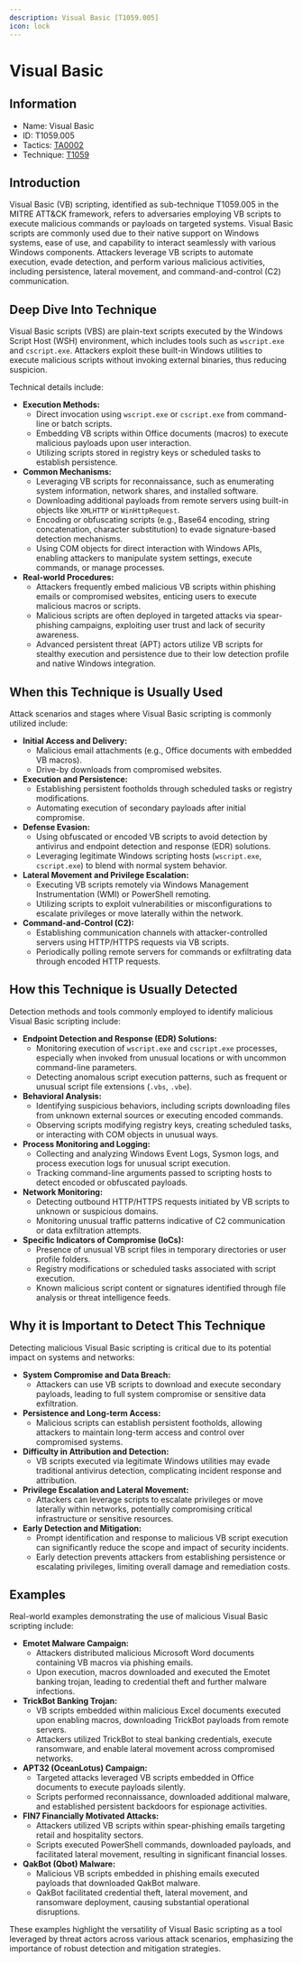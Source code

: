 ```yaml
---
description: Visual Basic [T1059.005]
icon: lock
---
```


# Visual Basic

## Information

* Name: Visual Basic
* ID: T1059.005
* Tactics: [TA0002](../)
* Technique: [T1059](./)

## Introduction

Visual Basic (VB) scripting, identified as sub-technique T1059.005 in the MITRE ATT\&CK framework, refers to adversaries employing VB scripts to execute malicious commands or payloads on targeted systems. Visual Basic scripts are commonly used due to their native support on Windows systems, ease of use, and capability to interact seamlessly with various Windows components. Attackers leverage VB scripts to automate execution, evade detection, and perform various malicious activities, including persistence, lateral movement, and command-and-control (C2) communication.

## Deep Dive Into Technique

Visual Basic scripts (VBS) are plain-text scripts executed by the Windows Script Host (WSH) environment, which includes tools such as `wscript.exe` and `cscript.exe`. Attackers exploit these built-in Windows utilities to execute malicious scripts without invoking external binaries, thus reducing suspicion.

Technical details include:

* **Execution Methods:**
  * Direct invocation using `wscript.exe` or `cscript.exe` from command-line or batch scripts.
  * Embedding VB scripts within Office documents (macros) to execute malicious payloads upon user interaction.
  * Utilizing scripts stored in registry keys or scheduled tasks to establish persistence.
* **Common Mechanisms:**
  * Leveraging VB scripts for reconnaissance, such as enumerating system information, network shares, and installed software.
  * Downloading additional payloads from remote servers using built-in objects like `XMLHTTP` or `WinHttpRequest`.
  * Encoding or obfuscating scripts (e.g., Base64 encoding, string concatenation, character substitution) to evade signature-based detection mechanisms.
  * Using COM objects for direct interaction with Windows APIs, enabling attackers to manipulate system settings, execute commands, or manage processes.
* **Real-world Procedures:**
  * Attackers frequently embed malicious VB scripts within phishing emails or compromised websites, enticing users to execute malicious macros or scripts.
  * Malicious scripts are often deployed in targeted attacks via spear-phishing campaigns, exploiting user trust and lack of security awareness.
  * Advanced persistent threat (APT) actors utilize VB scripts for stealthy execution and persistence due to their low detection profile and native Windows integration.

## When this Technique is Usually Used

Attack scenarios and stages where Visual Basic scripting is commonly utilized include:

* **Initial Access and Delivery:**
  * Malicious email attachments (e.g., Office documents with embedded VB macros).
  * Drive-by downloads from compromised websites.
* **Execution and Persistence:**
  * Establishing persistent footholds through scheduled tasks or registry modifications.
  * Automating execution of secondary payloads after initial compromise.
* **Defense Evasion:**
  * Using obfuscated or encoded VB scripts to avoid detection by antivirus and endpoint detection and response (EDR) solutions.
  * Leveraging legitimate Windows scripting hosts (`wscript.exe`, `cscript.exe`) to blend with normal system behavior.
* **Lateral Movement and Privilege Escalation:**
  * Executing VB scripts remotely via Windows Management Instrumentation (WMI) or PowerShell remoting.
  * Utilizing scripts to exploit vulnerabilities or misconfigurations to escalate privileges or move laterally within the network.
* **Command-and-Control (C2):**
  * Establishing communication channels with attacker-controlled servers using HTTP/HTTPS requests via VB scripts.
  * Periodically polling remote servers for commands or exfiltrating data through encoded HTTP requests.

## How this Technique is Usually Detected

Detection methods and tools commonly employed to identify malicious Visual Basic scripting include:

* **Endpoint Detection and Response (EDR) Solutions:**
  * Monitoring execution of `wscript.exe` and `cscript.exe` processes, especially when invoked from unusual locations or with uncommon command-line parameters.
  * Detecting anomalous script execution patterns, such as frequent or unusual script file extensions (`.vbs`, `.vbe`).
* **Behavioral Analysis:**
  * Identifying suspicious behaviors, including scripts downloading files from unknown external sources or executing encoded commands.
  * Observing scripts modifying registry keys, creating scheduled tasks, or interacting with COM objects in unusual ways.
* **Process Monitoring and Logging:**
  * Collecting and analyzing Windows Event Logs, Sysmon logs, and process execution logs for unusual script execution.
  * Tracking command-line arguments passed to scripting hosts to detect encoded or obfuscated payloads.
* **Network Monitoring:**
  * Detecting outbound HTTP/HTTPS requests initiated by VB scripts to unknown or suspicious domains.
  * Monitoring unusual traffic patterns indicative of C2 communication or data exfiltration attempts.
* **Specific Indicators of Compromise (IoCs):**
  * Presence of unusual VB script files in temporary directories or user profile folders.
  * Registry modifications or scheduled tasks associated with script execution.
  * Known malicious script content or signatures identified through file analysis or threat intelligence feeds.

## Why it is Important to Detect This Technique

Detecting malicious Visual Basic scripting is critical due to its potential impact on systems and networks:

* **System Compromise and Data Breach:**
  * Attackers can use VB scripts to download and execute secondary payloads, leading to full system compromise or sensitive data exfiltration.
* **Persistence and Long-term Access:**
  * Malicious scripts can establish persistent footholds, allowing attackers to maintain long-term access and control over compromised systems.
* **Difficulty in Attribution and Detection:**
  * VB scripts executed via legitimate Windows utilities may evade traditional antivirus detection, complicating incident response and attribution.
* **Privilege Escalation and Lateral Movement:**
  * Attackers can leverage scripts to escalate privileges or move laterally within networks, potentially compromising critical infrastructure or sensitive resources.
* **Early Detection and Mitigation:**
  * Prompt identification and response to malicious VB script execution can significantly reduce the scope and impact of security incidents.
  * Early detection prevents attackers from establishing persistence or escalating privileges, limiting overall damage and remediation costs.

## Examples

Real-world examples demonstrating the use of malicious Visual Basic scripting include:

* **Emotet Malware Campaign:**
  * Attackers distributed malicious Microsoft Word documents containing VB macros via phishing emails.
  * Upon execution, macros downloaded and executed the Emotet banking trojan, leading to credential theft and further malware infections.
* **TrickBot Banking Trojan:**
  * VB scripts embedded within malicious Excel documents executed upon enabling macros, downloading TrickBot payloads from remote servers.
  * Attackers utilized TrickBot to steal banking credentials, execute ransomware, and enable lateral movement across compromised networks.
* **APT32 (OceanLotus) Campaign:**
  * Targeted attacks leveraged VB scripts embedded in Office documents to execute payloads silently.
  * Scripts performed reconnaissance, downloaded additional malware, and established persistent backdoors for espionage activities.
* **FIN7 Financially Motivated Attacks:**
  * Attackers utilized VB scripts within spear-phishing emails targeting retail and hospitality sectors.
  * Scripts executed PowerShell commands, downloaded payloads, and facilitated lateral movement, resulting in significant financial losses.
* **QakBot (Qbot) Malware:**
  * Malicious VB scripts embedded in phishing emails executed payloads that downloaded QakBot malware.
  * QakBot facilitated credential theft, lateral movement, and ransomware deployment, causing substantial operational disruptions.

These examples highlight the versatility of Visual Basic scripting as a tool leveraged by threat actors across various attack scenarios, emphasizing the importance of robust detection and mitigation strategies.
